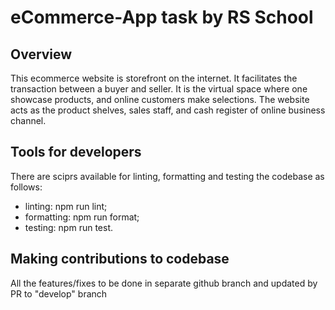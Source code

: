 # eCommerce-App task by RS School

## Overview
This ecommerce website is storefront on the internet. It facilitates the transaction between a buyer and seller. 
It is the virtual space where one showcase products, and online customers make selections. The website acts as the product shelves, sales staff, and cash register of online business channel.

## Tools for developers
There are sciprs available for linting, formatting and testing the codebase as follows:
- linting: npm run lint;
- formatting: npm run format;
- testing: npm run test.

## Making contributions to codebase
All the features/fixes to be done in separate github branch and updated by PR to "develop" branch